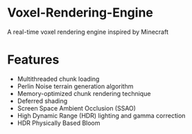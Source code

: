 # Voxel-Rendering-Engine
 A real-time voxel rendering engine inspired by Minecraft

# Features
 - Multithreaded chunk loading
 - Perlin Noise terrain generation algorithm
 - Memory-optimized chunk rendering technique
 - Deferred shading
 - Screen Space Ambient Occlusion (SSAO)
 - High Dynamic Range (HDR) lighting and gamma correction
 - HDR Physically Based Bloom
